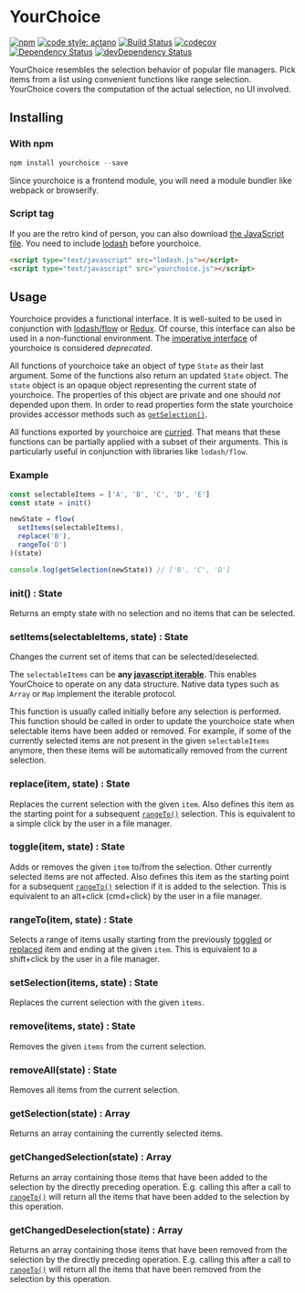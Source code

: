 # YourChoice

[![npm](https://img.shields.io/npm/v/yourchoice.svg)](https://www.npmjs.com/package/yourchoice)
[![code style: actano](https://img.shields.io/badge/code%20style-actano-blue.svg)](https://www.npmjs.com/package/eslint-config-actano)
[![Build Status](https://travis-ci.org/actano/yourchoice.svg?branch=master)](https://travis-ci.org/actano/yourchoice)
[![codecov](https://codecov.io/gh/actano/yourchoice/branch/master/graph/badge.svg)](https://codecov.io/gh/actano/yourchoice)
[![Dependency Status](https://david-dm.org/actano/yourchoice.svg)](https://david-dm.org/actano/yourchoice)
[![devDependency Status](https://david-dm.org/actano/yourchoice/dev-status.svg)](https://david-dm.org/actano/yourchoice#info=devDependencies)

YourChoice resembles the selection behavior of popular file managers. Pick items from a list using convenient functions like range selection. YourChoice covers the computation of the actual selection, no UI involved.

## Installing

### With npm

```javascript
npm install yourchoice --save
```

Since yourchoice is a frontend module, you will need a module bundler like webpack or browserify.

### Script tag

If you are the retro kind of person, you can also download [the JavaScript file](dist/yourchoice.js). You need to include [lodash](https://lodash.com/) before yourchoice.

```html
<script type="text/javascript" src="lodash.js"></script>
<script type="text/javascript" src="yourchoice.js"></script>
```

## Usage

Yourchoice provides a functional interface. It is well-suited to be used in conjunction with [lodash/flow](https://lodash.com/docs#flow) or [Redux](http://redux.js.org/). Of course, this interface can also be used in a non-functional environment. The [imperative interface](README_deprecated.md) of yourchoice is considered *deprecated*.

All functions of yourchoice take an object of type `State` as their last argument. Some of the functions also return an updated `State` object.
The `state` object is an opaque object representing the current state of yourchoice. The properties of this object are private and one should *not* depended upon them.
In order to read properties form the state yourchoice provides accessor methods such as [`getSelection()`](#getselectionstate--array).

All functions exported by yourchoice are [curried](https://en.wikipedia.org/wiki/Currying). That means that these functions can be partially applied with a subset of their arguments. This is particularly useful in conjunction with libraries like `lodash/flow`.

### Example

```javascript
const selectableItems = ['A', 'B', 'C', 'D', 'E']
const state = init()

newState = flow(
  setItems(selectableItems),
  replace('B'),
  rangeTo('D')
)(state)

console.log(getSelection(newState)) // ['B', 'C', 'D']
```

### init() : State

Returns an empty state with no selection and no items that can be selected.

### setItems(selectableItems, state) : State

Changes the current set of items that can be selected/deselected.

The `selectableItems` can be **any [javascript iterable](http://www.ecma-international.org/ecma-262/6.0/#sec-iterable-interface)**. 
This enables YourChoice to operate on any data structure. Native data types such as `Array` or `Map` implement the iterable protocol.

This function is usually called initially before any selection is performed. This function should be called in order to update the yourchoice state when selectable items have been added or removed. For example, if some of the currently selected items are not present in the given `selectableItems` anymore, then these items will be automatically removed from the current selection.

### replace(item, state) : State

Replaces the current selection with the given `item`. Also defines this item as the starting point for a subsequent [`rangeTo()`](#rangetoitem-state--state) selection. This is equivalent to a simple click by the user in a file manager.

### toggle(item, state) : State

Adds or removes the given `item` to/from the selection. Other currently selected items are not affected. Also defines this item as the starting point for a subsequent [`rangeTo()`](#rangetoitem-state--state) selection if it is added to the selection. This is equivalent to an alt+click (cmd+click) by the user in a file manager.

### rangeTo(item, state) : State

Selects a range of items usally starting from the previously [toggled](#toggleitem-state--state) or [replaced](#replaceitem-state--state) item and ending at the given `item`. This is equivalent to a shift+click by the user in a file manager.

### setSelection(items, state) : State

Replaces the current selection with the given `items`.

### remove(items, state) : State

Removes the given `items` from the current selection. 

### removeAll(state) : State

Removes all items from the current selection.

### getSelection(state) : Array

Returns an array containing the currently selected items.

### getChangedSelection(state) : Array

Returns an array containing those items that have been added to the selection by the directly preceding operation. E.g. calling this after a call to [`rangeTo()`](#rangetoitem-state--state) will return all the items that have been added to the selection by this operation.

### getChangedDeselection(state) : Array

Returns an array containing those items that have been removed from the selection by the directly preceding operation. E.g. calling this after a call to [`rangeTo()`](#rangetoitem-state--state) will return all the items that have been removed from the selection by this operation.
